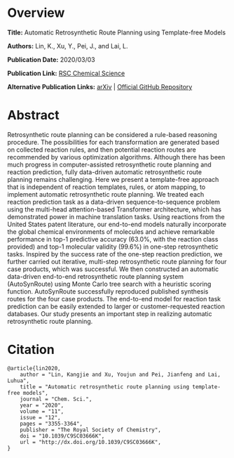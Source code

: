 # Overview
**Title:**
Automatic Retrosynthetic Route Planning using Template-free Models

**Authors:**
Lin, K., Xu, Y., Pei, J., and Lai, L.

**Publication Date:**
2020/03/03

**Publication Link:**
[RSC Chemical Science](https://pubs.rsc.org/en/content/articlelanding/2020/sc/c9sc03666k)

**Alternative Publication Links:**
[arXiv](https://arxiv.org/abs/1906.02308) |
[Official GitHub Repository](https://github.com/PKUMDL-AI/AutoSynRoute)


# Abstract
Retrosynthetic route planning can be considered a rule-based reasoning procedure. 
The possibilities for each transformation are generated based on collected reaction rules, and then potential reaction routes are recommended by various optimization algorithms. 
Although there has been much progress in computer-assisted retrosynthetic route planning and reaction prediction, fully data-driven automatic retrosynthetic route planning remains challenging. 
Here we present a template-free approach that is independent of reaction templates, rules, or atom mapping, to implement automatic retrosynthetic route planning. 
We treated each reaction prediction task as a data-driven sequence-to-sequence problem using the multi-head attention-based Transformer architecture, which has demonstrated power in machine translation tasks. 
Using reactions from the United States patent literature, our end-to-end models naturally incorporate the global chemical environments of molecules and achieve remarkable performance in top-1 predictive accuracy (63.0%, with the reaction class provided) and top-1 molecular validity (99.6%) in one-step retrosynthetic tasks. 
Inspired by the success rate of the one-step reaction prediction, we further carried out iterative, multi-step retrosynthetic route planning for four case products, which was successful. 
We then constructed an automatic data-driven end-to-end retrosynthetic route planning system (AutoSynRoute) using Monte Carlo tree search with a heuristic scoring function. 
AutoSynRoute successfully reproduced published synthesis routes for the four case products. 
The end-to-end model for reaction task prediction can be easily extended to larger or customer-requested reaction databases. 
Our study presents an important step in realizing automatic retrosynthetic route planning.


# Citation
```
@article{lin2020,
    author = "Lin, Kangjie and Xu, Youjun and Pei, Jianfeng and Lai, Luhua",
    title = "Automatic retrosynthetic route planning using template-free models",
    journal = "Chem. Sci.",
    year = "2020",
    volume = "11",
    issue = "12",
    pages = "3355-3364",
    publisher = "The Royal Society of Chemistry",
    doi = "10.1039/C9SC03666K",
    url = "http://dx.doi.org/10.1039/C9SC03666K",
}
```
